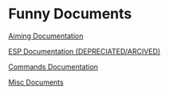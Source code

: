 # Funny Documents
[Aiming Documentation](https://stefanuk12.github.io/ROBLOX/AimingModule/docs/index.html)

[ESP Documentation (DEPRECIATED/ARCIVED)](https://stefanuk12.github.io/ROBLOX/ESPModule/docs/index.html)

[Commands Documentation](https://stefanuk12.github.io/ROBLOX/CommandsModule/docs/index.html)

[Misc Documents](https://stefanuk12.github.io/ROBLOX/OtherDocs/book/index.html)

